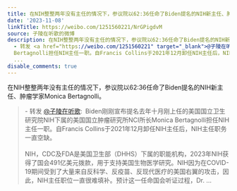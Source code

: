 ```yaml
---
title: 在NIH整整两年没有主任的情况下，参议院以62:36任命了Biden提名的NIH新主任、肿瘤学家Monica Bertagnolli。 - 转发 @子陵在听歌:&ensp;Biden刚刚宣布提名去年十...
date: '2023-11-08'
linkTitle: https://weibo.com/1251560221/NrGPigdvM
source: 子陵在听歌的微博
description: 在NIH整整两年没有主任的情况下，参议院以62:36任命了Biden提名的NIH新主任、肿瘤学家Monica Bertagnolli。<br><blockquote>
  - 转发 <a href="https://weibo.com/1251560221" target="_blank">@子陵在听歌</a>: Biden刚刚宣布提名去年十月刚上任的美国国立卫生研究院NIH下属的美国国立肿瘤研究所NCI所长Monica
  Bertagnolli担任NIH主任一职。自Francis Collins于2021年12月卸任NIH主任后，NIH主任职务一直空缺。<br><br>NIH，CDC及FDA是美国卫生部（DHHS）下属的职能机构，2023年NIH获得了国会491亿美元拨款，用于支持美国生物医学研究。NIH因为在COVID-19期间受到了大量来自反科学、反疫苗、反现代医疗的美国右翼的攻击，因此，NIH主任职位一直很难填补。预计这一任命国会听证过程，Dr.
  ...
disable_comments: true
---
```

在NIH整整两年没有主任的情况下，参议院以62:36任命了Biden提名的NIH新主任、肿瘤学家Monica Bertagnolli。<br><blockquote> - 转发 <a href="https://weibo.com/1251560221" target="_blank">@子陵在听歌</a>: Biden刚刚宣布提名去年十月刚上任的美国国立卫生研究院NIH下属的美国国立肿瘤研究所NCI所长Monica Bertagnolli担任NIH主任一职。自Francis Collins于2021年12月卸任NIH主任后，NIH主任职务一直空缺。<br><br>NIH，CDC及FDA是美国卫生部（DHHS）下属的职能机构，2023年NIH获得了国会491亿美元拨款，用于支持美国生物医学研究。NIH因为在COVID-19期间受到了大量来自反科学、反疫苗、反现代医疗的美国右翼的攻击，因此，NIH主任职位一直很难填补。预计这一任命国会听证过程，Dr. ...